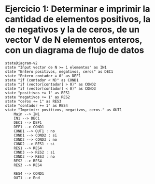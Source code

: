 # Ejercicio 1: Determinar e imprimir la cantidad de elementos positivos, la de negativos y la de ceros, de un vector V de N elementos enteros, con un diagrama de flujo de datos

```mermaid
stateDiagram-v2
state "Input vector de N >= 1 elementos" as IN1
state "Entero positivos, negativos, ceros" as DEC1
state "Entero contador = 0" as DEF1
state "if (contador < N)" as COND1
state "if (vector[contador] > 0)" as COND2
state "if (vector[contador] < 0)" as COND3
state "positivos += 1" as RES1
state "negativos += 1" as RES2
state "ceros += 1" as RES3
state "contador += 1" as RES4
state "Imprimir: positivos, negativos, ceros." as OUT1
    Main --> IN1
    IN1 --> DEC1
    DEC1 --> DEF1
    DEF1 --> COND1
    COND1 --> OUT1 : no
    COND1 --> COND2 : si
    COND2 --> COND3 : no
    COND2 --> RES1 : si
    RES1 --> RES4
    COND3 --> RES2 : si
    COND3 --> RES3 : no
    RES2 --> RES4
    RES3 --> RES4
    
    RES4 --> COND1
    OUT1 --> End
    
    
    
```
